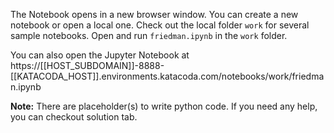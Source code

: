 The Notebook opens in a new browser window. You can create a new notebook or open a local one. Check out the local folder `work` for several sample notebooks. Open and run `friedman.ipynb` in the `work` folder.

You can also open the Jupyter Notebook at https://[[HOST_SUBDOMAIN]]-8888-[[KATACODA_HOST]].environments.katacoda.com/notebooks/work/friedman.ipynb

**Note:**
There are placeholder(s) to write python code. If you need any help, you can checkout solution tab.